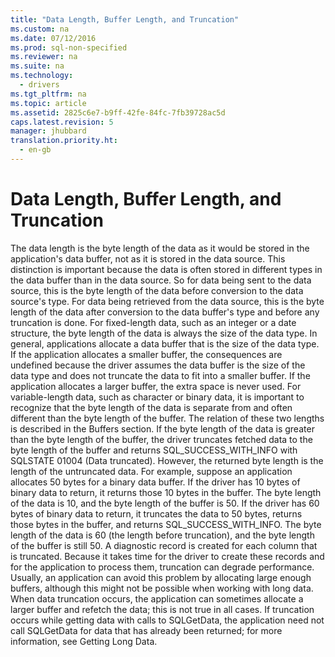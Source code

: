 ```yaml
---
title: "Data Length, Buffer Length, and Truncation"
ms.custom: na
ms.date: 07/12/2016
ms.prod: sql-non-specified
ms.reviewer: na
ms.suite: na
ms.technology: 
  - drivers
ms.tgt_pltfrm: na
ms.topic: article
ms.assetid: 2825c6e7-b9ff-42fe-84fc-7fb39728ac5d
caps.latest.revision: 5
manager: jhubbard
translation.priority.ht: 
  - en-gb
---
```

# Data Length, Buffer Length, and Truncation
<?xml version="1.0" encoding="utf-8"?>
<developerConceptualDocument xmlns="http://ddue.schemas.microsoft.com/authoring/2003/5" xmlns:xlink="http://www.w3.org/1999/xlink" xmlns:xsi="http://www.w3.org/2001/XMLSchema-instance" xsi:schemaLocation="http://ddue.schemas.microsoft.com/authoring/2003/5 http://dduestorage.blob.core.windows.net/ddueschema/developer.xsd">
  <introduction>
    <para>The <legacyItalic>data length</legacyItalic> is the byte length of the data as it would be stored in the application's data buffer, not as it is stored in the data source. This distinction is important because the data is often stored in different types in the data buffer than in the data source. So for data being sent to the data source, this is the byte length of the data before conversion to the data source's type. For data being retrieved from the data source, this is the byte length of the data after conversion to the data buffer's type and before any truncation is done.</para>
    <para>For fixed-length data, such as an integer or a date structure, the byte length of the data is always the size of the data type. In general, applications allocate a data buffer that is the size of the data type. If the application allocates a smaller buffer, the consequences are undefined because the driver assumes the data buffer is the size of the data type and does not truncate the data to fit into a smaller buffer. If the application allocates a larger buffer, the extra space is never used.</para>
    <para>For variable-length data, such as character or binary data, it is important to recognize that the byte length of the data is separate from and often different than the byte length of the buffer. The relation of these two lengths is described in the <legacyLink xlink:href="42c5226c-cb40-4d1e-809f-2ea50ce6bd55">Buffers</legacyLink> section. If the byte length of the data is greater than the byte length of the buffer, the driver truncates fetched data to the byte length of the buffer and returns SQL_SUCCESS_WITH_INFO with SQLSTATE 01004 (Data truncated). However, the returned byte length is the length of the untruncated data.</para>
    <para>For example, suppose an application allocates 50 bytes for a binary data buffer. If the driver has 10 bytes of binary data to return, it returns those 10 bytes in the buffer. The byte length of the data is 10, and the byte length of the buffer is 50. If the driver has 60 bytes of binary data to return, it truncates the data to 50 bytes, returns those bytes in the buffer, and returns SQL_SUCCESS_WITH_INFO. The byte length of the data is 60 (the length before truncation), and the byte length of the buffer is still 50.</para>
    <para>A diagnostic record is created for each column that is truncated. Because it takes time for the driver to create these records and for the application to process them, truncation can degrade performance. Usually, an application can avoid this problem by allocating large enough buffers, although this might not be possible when working with long data. When data truncation occurs, the application can sometimes allocate a larger buffer and refetch the data; this is not true in all cases. If truncation occurs while getting data with calls to <legacyBold>SQLGetData</legacyBold>, the application need not call <legacyBold>SQLGetData</legacyBold> for data that has already been returned; for more information, see <legacyLink xlink:href="6ccb44bc-8695-4bad-91af-363ef22bdb85">Getting Long Data</legacyLink>.</para>
  </introduction>
  <relatedTopics />
</developerConceptualDocument>